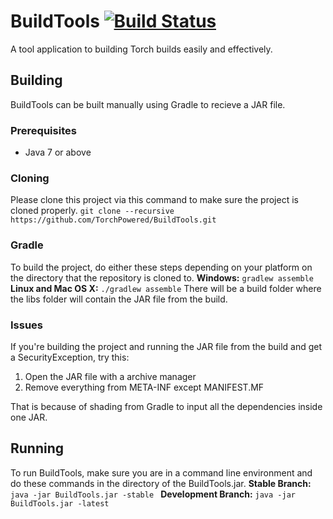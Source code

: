# BuildTools [![Build Status](https://travis-ci.org/TorchPowered/BuildTools.svg?branch=master)](https://travis-ci.org/TorchPowered/BuildTools)
A tool application to building Torch builds easily and effectively.

## Building
BuildTools can be built manually using Gradle to recieve a JAR file.

### Prerequisites
- Java 7 or above

### Cloning
Please clone this project via this command to make sure the project is cloned properly.
```git clone --recursive https://github.com/TorchPowered/BuildTools.git```

### Gradle
To build the project, do either these steps depending on your platform on the directory that the repository is cloned to.
**Windows:**  ```gradlew assemble```
**Linux and Mac OS X:**  ```./gradlew assemble```
There will be a build folder where the libs folder will contain the JAR file from the build.

### Issues
If you're building the project and running the JAR file from the build and get a SecurityException,
try this:
1. Open the JAR file with a archive manager
2. Remove everything from META-INF except MANIFEST.MF

That is because of shading from Gradle to input all the dependencies inside one JAR.

## Running
To run BuildTools, make sure you are in a command line environment and do these commands in the directory of the BuildTools.jar.
**Stable Branch:** ```java -jar BuildTools.jar -stable ```
**Development Branch:** ```java -jar BuildTools.jar -latest```

